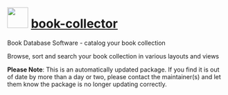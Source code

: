 ﻿# <img src="https://cdn.rawgit.com/mkevenaar/chocolatey-packages/master/icons/book-collector.png" width="48" height="48"/> [book-collector](https://chocolatey.org/packages/book-collector)

Book Database Software - catalog your book collection

Browse, sort and search your book collection in various layouts and views

**Please Note**: This is an automatically updated package. If you find it is
out of date by more than a day or two, please contact the maintainer(s) and
let them know the package is no longer updating correctly.

